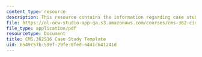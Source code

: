 ```yaml
---
content_type: resource
description: This resource contains the information regarding case study template.
file: https://ol-ocw-studio-app-qa.s3.amazonaws.com/courses/cms-362-civic-media-codesign-studio-spring-2016/b549c57b59ef29fe8fed6441c641241d_MITCMS_362S16_CaseStudy.pdf
file_type: application/pdf
resourcetype: Document
title: CMS.362S16 Case Study Template
uid: b549c57b-59ef-29fe-8fed-6441c641241d
---
```

